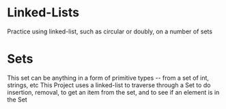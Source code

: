 # Linked-Lists
Practice using linked-list, such as circular or doubly, on a number of sets

# Sets
This set can be anything in a form of primitive types -- from a set of int, strings, etc
This Project uses a linked-list to traverse through a Set to do insertion, removal, to get an item from the set, and to see if an element is in the Set
